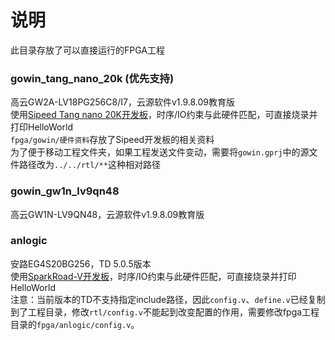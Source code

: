 # 说明
此目录存放了可以直接运行的FPGA工程  

### gowin_tang_nano_20k (优先支持)
高云GW2A-LV18PG256C8/I7，云源软件v1.9.8.09教育版  
使用[Sipeed Tang nano 20K开发板](https://wiki.sipeed.com/hardware/zh/tang/tang-nano-20k/nano-20k.html)，时序/IO约束与此硬件匹配，可直接烧录并打印HelloWorld  
`fpga/gowin/硬件资料`存放了Sipeed开发板的相关资料  
为了便于移动工程文件夹，如果工程发送文件变动，需要将`gowin.gprj`中的源文件路径改为`../../rtl/**`这种相对路径  

### gowin_gw1n_lv9qn48
高云GW1N-LV9QN48，云源软件v1.9.8.09教育版

### anlogic
安路EG4S20BG256，TD 5.0.5版本  
使用[SparkRoad-V开发板](https://gitee.com/verimake/SparkRoad-V)，时序/IO约束与此硬件匹配，可直接烧录并打印HelloWorld  
注意：当前版本的TD不支持指定include路径，因此`config.v`、`define.v`已经复制到了工程目录，修改`rtl/config.v`不能起到改变配置的作用，需要修改fpga工程目录的`fpga/anlogic/config.v`。  


